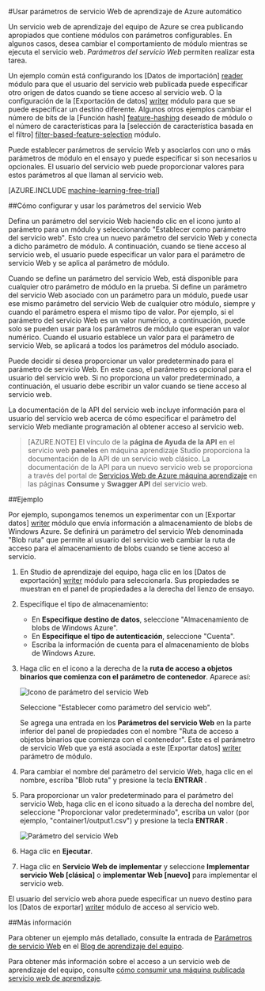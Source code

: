 <properties 
    pageTitle="Usar parámetros de servicio Web de aprendizaje de máquina Azure | Microsoft Azure" 
    description="Cómo utilizar parámetros de servicio Web de Azure máquina aprendizaje para modificar el comportamiento del modelo cuando se tiene acceso al servicio web." 
    services="machine-learning" 
    documentationCenter="" 
    authors="raymondlaghaeian" 
    manager="jhubbard" 
    editor="cgronlun"/>

<tags 
    ms.service="machine-learning" 
    ms.workload="data-services" 
    ms.tgt_pltfrm="na" 
    ms.devlang="na" 
    ms.topic="article" 
    ms.date="10/10/2016" 
    ms.author="raymondl;garye"/>

#<a name="use-azure-machine-learning-web-service-parameters"></a>Usar parámetros de servicio Web de aprendizaje de Azure automático

Un servicio web de aprendizaje del equipo de Azure se crea publicando apropiados que contiene módulos con parámetros configurables. En algunos casos, desea cambiar el comportamiento de módulo mientras se ejecuta el servicio web. *Parámetros del servicio Web* permiten realizar esta tarea. 

Un ejemplo común está configurando los [Datos de importación] [ reader] módulo para que el usuario del servicio web publicada puede especificar otro origen de datos cuando se tiene acceso al servicio web. O la configuración de la [Exportación de datos] [ writer] módulo para que se puede especificar un destino diferente. Algunos otros ejemplos cambiar el número de bits de la [Función hash] [ feature-hashing] deseado de módulo o el número de características para la [selección de característica basada en el filtro] [ filter-based-feature-selection] módulo. 

Puede establecer parámetros de servicio Web y asociarlos con uno o más parámetros de módulo en el ensayo y puede especificar si son necesarios u opcionales. El usuario del servicio web puede proporcionar valores para estos parámetros al que llaman al servicio web. 

[AZURE.INCLUDE [machine-learning-free-trial](../../includes/machine-learning-free-trial.md)]


##<a name="how-to-set-and-use-web-service-parameters"></a>Cómo configurar y usar los parámetros del servicio Web

Defina un parámetro del servicio Web haciendo clic en el icono junto al parámetro para un módulo y seleccionando "Establecer como parámetro del servicio web". Esto crea un nuevo parámetro del servicio Web y conecta a dicho parámetro de módulo. A continuación, cuando se tiene acceso al servicio web, el usuario puede especificar un valor para el parámetro de servicio Web y se aplica al parámetro de módulo.

Cuando se define un parámetro del servicio Web, está disponible para cualquier otro parámetro de módulo en la prueba. Si define un parámetro del servicio Web asociado con un parámetro para un módulo, puede usar ese mismo parámetro del servicio Web de cualquier otro módulo, siempre y cuando el parámetro espera el mismo tipo de valor. Por ejemplo, si el parámetro del servicio Web es un valor numérico, a continuación, puede solo se pueden usar para los parámetros de módulo que esperan un valor numérico. Cuando el usuario establece un valor para el parámetro de servicio Web, se aplicará a todos los parámetros del módulo asociado.

Puede decidir si desea proporcionar un valor predeterminado para el parámetro de servicio Web. En este caso, el parámetro es opcional para el usuario del servicio web. Si no proporciona un valor predeterminado, a continuación, el usuario debe escribir un valor cuando se tiene acceso al servicio web.

La documentación de la API del servicio web incluye información para el usuario del servicio web acerca de cómo especificar el parámetro del servicio Web mediante programación al obtener acceso al servicio web.

>[AZURE.NOTE] El vínculo de la **página de Ayuda de la API** en el servicio web **paneles** en máquina aprendizaje Studio proporciona la documentación de la API de un servicio web clásico. La documentación de la API para un nuevo servicio web se proporciona a través del portal de [Servicios Web de Azure máquina aprendizaje](https://services.azureml.net/Quickstart) en las páginas **Consume** y **Swagger API** del servicio web.


##<a name="example"></a>Ejemplo

Por ejemplo, supongamos tenemos un experimentar con un [Exportar datos] [ writer] módulo que envía información a almacenamiento de blobs de Windows Azure. Se definirá un parámetro del servicio Web denominada "Blob ruta" que permite al usuario del servicio web cambiar la ruta de acceso para el almacenamiento de blobs cuando se tiene acceso al servicio.

1.  En Studio de aprendizaje del equipo, haga clic en los [Datos de exportación] [ writer] módulo para seleccionarla. Sus propiedades se muestran en el panel de propiedades a la derecha del lienzo de ensayo.

2.  Especifique el tipo de almacenamiento:

    - En **Especifique destino de datos**, seleccione "Almacenamiento de blobs de Windows Azure".
    - En **Especifique el tipo de autenticación**, seleccione "Cuenta".
    - Escriba la información de cuenta para el almacenamiento de blobs de Windows Azure. 
    <p />

3.  Haga clic en el icono a la derecha de la **ruta de acceso a objetos binarios que comienza con el parámetro de contenedor**. Aparece así:

    ![Icono de parámetro del servicio Web][icon]

    Seleccione "Establecer como parámetro del servicio web".

    Se agrega una entrada en los **Parámetros del servicio Web** en la parte inferior del panel de propiedades con el nombre "Ruta de acceso a objetos binarios que comienza con el contenedor". Este es el parámetro de servicio Web que ya está asociada a este [Exportar datos] [ writer] parámetro de módulo.

4.  Para cambiar el nombre del parámetro del servicio Web, haga clic en el nombre, escriba "Blob ruta" y presione la tecla **ENTRAR** . 
 
5.  Para proporcionar un valor predeterminado para el parámetro del servicio Web, haga clic en el icono situado a la derecha del nombre del, seleccione "Proporcionar valor predeterminado", escriba un valor (por ejemplo, "container1/output1.csv") y presione la tecla **ENTRAR** .

    ![Parámetro del servicio Web][parameter]

6.  Haga clic en **Ejecutar**. 

7.  Haga clic en **Servicio Web de implementar** y seleccione **Implementar servicio Web [clásica]** o **implementar Web [nuevo]** para implementar el servicio web.

El usuario del servicio web ahora puede especificar un nuevo destino para los [Datos de exportar] [ writer] módulo de acceso al servicio web.

##<a name="more-information"></a>Más información

Para obtener un ejemplo más detallado, consulte la entrada de [Parámetros de servicio Web](http://blogs.technet.com/b/machinelearning/archive/2014/11/25/azureml-web-service-parameters.aspx) en el [Blog de aprendizaje del equipo](http://blogs.technet.com/b/machinelearning/archive/2014/11/25/azureml-web-service-parameters.aspx).

Para obtener más información sobre el acceso a un servicio web de aprendizaje del equipo, consulte [cómo consumir una máquina publicada servicio web de aprendizaje](machine-learning-consume-web-services.md).



<!-- Images -->
[icon]: ./media/machine-learning-web-service-parameters/icon.png
[parameter]: ./media/machine-learning-web-service-parameters/parameter.png


<!-- Module References -->
[feature-hashing]: https://msdn.microsoft.com/library/azure/c9a82660-2d9c-411d-8122-4d9e0b3ce92a/
[filter-based-feature-selection]: https://msdn.microsoft.com/library/azure/918b356b-045c-412b-aa12-94a1d2dad90f/
[reader]: https://msdn.microsoft.com/library/azure/4e1b0fe6-aded-4b3f-a36f-39b8862b9004/
[writer]: https://msdn.microsoft.com/library/azure/7a391181-b6a7-4ad4-b82d-e419c0d6522c/
 
